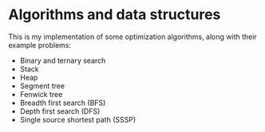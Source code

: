 # Algorithms and data structures

This is my implementation of some optimization algorithms, along with their example problems:

* Binary and ternary search
* Stack
* Heap
* Segment tree
* Fenwick tree
* Breadth first search (BFS)
* Depth first search (DFS)
* Single source shortest path (SSSP)
